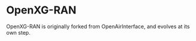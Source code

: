 # OpenXG-RAN #

OpenXG-RAN is originally forked from OpenAirInterface, and evolves at its own step.

